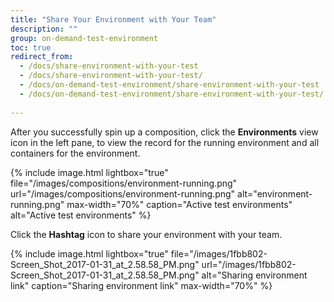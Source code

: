```yaml
---
title: "Share Your Environment with Your Team"
description: ""
group: on-demand-test-environment
toc: true
redirect_from:
  - /docs/share-environment-with-your-test
  - /docs/share-environment-with-your-test/
  - /docs/on-demand-test-environment/share-environment-with-your-test
  - /docs/on-demand-test-environment/share-environment-with-your-test/
 
---
```

After you successfully spin up a composition, click the **Environments** view icon in the left pane, to view the record for the running environment and all containers for the environment.

{% include 
image.html 
lightbox="true" 
file="/images/compositions/environment-running.png" 
url="/images/compositions/environment-running.png"
alt="environment-running.png" 
max-width="70%"
caption="Active test environments"
alt="Active test environments"
%}

Click the **Hashtag** icon to share your environment with your team.

{% include 
image.html 
lightbox="true" 
file="/images/1fbb802-Screen_Shot_2017-01-31_at_2.58.58_PM.png" 
url="/images/1fbb802-Screen_Shot_2017-01-31_at_2.58.58_PM.png"
alt="Sharing environment link" 
caption="Sharing environment link" 
max-width="70%"
%}
